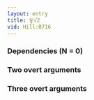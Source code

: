 ```yaml
---
layout: entry
title: ལྟ་√2
vid: Hill:0716
---
```

### Dependencies (N = 0)


### Two overt arguments


### Three overt arguments
